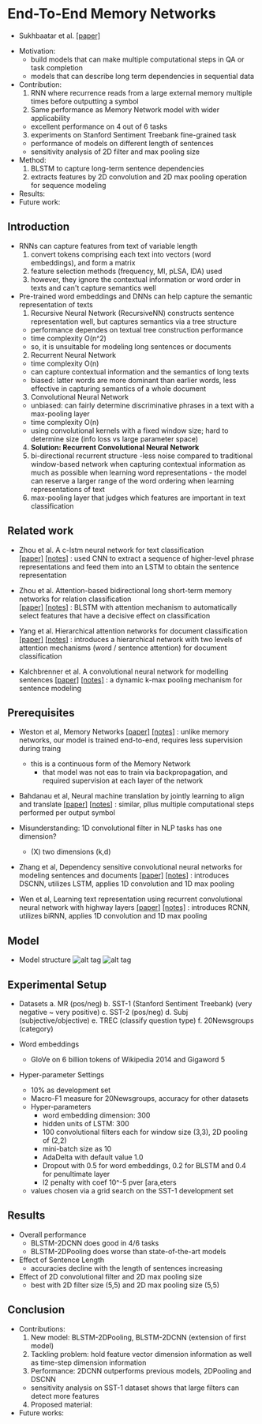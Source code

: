 # End-To-End Memory Networks
- Sukhbaatar et al. [[paper]](https://arxiv.org/pdf/1503.08895v5) 


* Motivation: 
  - build models that can make multiple computational steps in QA or task completion
  - models that can describe long term dependencies in sequential data
* Contribution: 
  1. RNN where recurrence reads from a large external memory multiple times before outputting a symbol
  2. Same performance as Memory Network model with wider applicability
    - excellent performance on 4 out of 6 tasks
  3. experiments on Stanford Sentiment Treebank fine-grained task
    - performance of models on different length of sentences
    - sensitivity analysis of 2D filter and max pooling size
* Method: 
    1. BLSTM to capture long-term sentence dependencies
    2. extracts features by 2D convolution and 2D max pooling operation for sequence modeling
* Results: 
* Future work: 

## Introduction
- RNNs can capture features from text of variable length
  1. convert tokens comprising each text into vectors (word embeddings), and form a matrix
  1. feature selection methods (frequency, MI, pLSA, lDA) used
  2. however, they ignore the contextual information or word order in texts and can't capture semantics well
- Pre-trained word embeddings and DNNs can help capture the semantic representation of texts
  1. Recursive Neural Network (RecursiveNN) constructs sentence representation well, but captures semantics via a tree structure
    - performance dependes on textual tree construction performance
    - time complexity O(n^2)
    - so, it is unsuitable for modeling long sentences or documents
  2. Recurrent Neural Network
    - time complexity O(n)
    - can capture contextual information and the semantics of long texts
    - biased: latter words are more dominant than earlier words, less effective in capturing semantics of a whole document
  3. Convolutional Neural Network
    - unbiased: can fairly determine discriminative phrases in a text with a max-pooling layer
    - time complexity O(n)
    - using convolutional kernels with a fixed window size; hard to determine size (info loss vs large parameter space)
  4. **Solution: Recurrent Convolutional Neural Network**
    1. bi-directional recurrent structure
      -less noise compared to traditional window-based network when 
      capturing contextual information as much as possible when learning word representations
      - the model can reserve a larger range of the word ordering when learning representations of text
    2. max-pooling layer that judges which features are important in text classification

## Related work
- Zhou et al. A c-lstm neural network for text classification   
[[paper]](https://pdfs.semanticscholar.org/10f6/2af29c3fc5e2572baddca559ffbfd6be8787.pdf) 
[[notes]]() 
: used CNN to extract a sequence of higher-level phrase representations and feed them into an LSTM to obtain the sentence representation
- Zhou et al. Attention-based bidirectional long short-term memory networks for relation classification  
[[paper]](https://arxiv.org/pdf/1509.01626v3.pdf) 
[[notes]]() 
: BLSTM with attention mechanism to automatically select features that have a decisive effect on classification

- Yang et al. Hierarchical attention networks for document classification
[[paper]](https://www.cs.cmu.edu/~diyiy/docs/naacl16.pdf) 
[[notes]]() 
: introduces a hierarchical network with two levels of attention mechanisms (word / sentence attention) for document classification
- Kalchbrenner et al. A convolutional neural network for modelling sentences
[[paper]](https://arxiv.org/pdf/1404.2188v1.pdf) 
[[notes]]() 
: a dynamic k-max pooling mechanism for sentence modeling


## Prerequisites

- Weston et al, Memory Networks
[[paper]](https://web.eecs.umich.edu/~honglak/naacl2016-dscnn.pdf)
[[notes]]()
: unlike memory networks, our model is trained end-to-end, requires less supervision during traing
  - this is a continuous form of the Memory Network
    - that model was not eas to train via backpropagation, and required supervision at each layer of the network
- Bahdanau et al, Neural machine translation by jointly learning to align and translate
[[paper]](복붙)
[[notes]](복붙)
: similar, pllus multiple computational steps performed per output symbol


- Misunderstanding: 1D convolutional filter in NLP tasks has one dimension?
  - (X) two dimensions (k,d)
- Zhang et al, Dependency sensitive convolutional neural networks for modeling sentences and documents
[[paper]](https://web.eecs.umich.edu/~honglak/naacl2016-dscnn.pdf)
[[notes]]()
: introduces DSCNN, utilizes LSTM, applies 1D convolution and 1D max pooling
- Wen et al, Learning text representation using recurrent convolutional neural network with highway layers
[[paper]](https://arxiv.org/pdf/1606.06905.pdf)
[[notes]]()
: introduces RCNN, utilizes biRNN, applies 1D convolution and 1D max pooling


## Model
- Model structure
![alt tag](https://github.com/mjc92/studies/blob/master/notes/images/text_classification_2D_model.JPG)
![alt tag](https://github.com/mjc92/studies/blob/master/notes/images/text_classification_2D_setting.JPG)

## Experimental Setup

- Datasets
  a. MR (pos/neg)
  b. SST-1 (Stanford Sentiment Treebank) (very negative ~ very positive)
  c. SST-2 (pos/neg)
  d. Subj (subjective/objective)
  e. TREC (classify question type)
  f. 20Newsgroups (category)

- Word embeddings
  - GloVe on 6 billion tokens of Wikipedia 2014 and Gigaword 5
- Hyper-parameter Settings
  - 10% as development set
  - Macro-F1 measure for 20Newsgroups, accuracy for other datasets
  - Hyper-parameters
    - word embedding dimension: 300
    - hidden units of LSTM: 300
    - 100 convolutional filters each for window size (3,3), 2D pooling of (2,2)
    - mini-batch size as 10
    - AdaDelta with default value 1.0
    - Dropout with 0.5 for word embeddings, 0.2 for BLSTM and 0.4 for penultimate layer
    - l2 penalty with coef 10^-5 pver [ara,eters
  - values chosen via a grid search on the SST-1 development set


## Results
- Overall performance
  - BLSTM-2DCNN does good in 4/6 tasks
  - BLSTM-2DPooling does worse than state-of-the-art models
- Effect of Sentence Length
  - accuracies decline with the length of sentences increasing
- Effect of 2D convolutional filter and 2D max pooling size
  - best with 2D filter size (5,5) and 2D max pooling size (5,5)
  

## Conclusion
- Contributions:
  1. New model: BLSTM-2DPooling, BLSTM-2DCNN (extension of first model)
  2. Tackling problem: hold feature vector dimension information as well as time-step dimension information
  3. Performance: 2DCNN outperforms previous models, 2DPooling and DSCNN
    - sensitivity analysis on SST-1 dataset shows that large filters can detect more features
  4. Proposed material:
- Future works:

